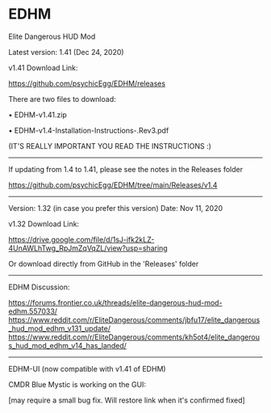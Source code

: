 # EDHM
Elite Dangerous HUD Mod

Latest version: 1.41 (Dec 24, 2020)

v1.41 Download Link:

https://github.com/psychicEgg/EDHM/releases

There are two files to download:

• EDHM-v1.41.zip

• EDHM-v1.4-Installation-Instructions-.Rev3.pdf

(IT'S REALLY IMPORTANT YOU READ THE INSTRUCTIONS :)

-------------------------------------------------------------------------
If updating from 1.4 to 1.41, please see the notes in the Releases folder

https://github.com/psychicEgg/EDHM/tree/main/Releases/v1.4

-------------------------------------------------------------------------
Version: 1.32 (in case you prefer this version)
Date: Nov 11, 2020

v1.32 Download Link:

https://drive.google.com/file/d/1sJ-ifk2kLZ-4UnAWLhTwg_RpJmZqVqZL/view?usp=sharing

Or download directly from GitHub in the 'Releases' folder

-------------------------------------------------------------------------
EDHM Discussion:

https://forums.frontier.co.uk/threads/elite-dangerous-hud-mod-edhm.557033/
https://www.reddit.com/r/EliteDangerous/comments/jbfu17/elite_dangerous_hud_mod_edhm_v131_update/
https://www.reddit.com/r/EliteDangerous/comments/kh5ot4/elite_dangerous_hud_mod_edhm_v14_has_landed/


-------------------------------------------------------------------------
EDHM-UI (now compatible with v1.41 of EDHM)

CMDR Blue Mystic is working on the GUI:

[may require a small bug fix. Will restore link when it's confirmed fixed]

